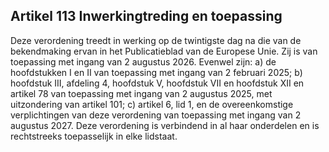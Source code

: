 ## Artikel 113 Inwerkingtreding en toepassing

Deze verordening treedt in werking op de twintigste dag na die van de bekendmaking ervan in het Publicatieblad van de Europese Unie.
Zij is van toepassing met ingang van 2 augustus 2026.
Evenwel zijn:
a) de hoofdstukken I en II van toepassing met ingang van 2 februari 2025;
b) hoofdstuk III, afdeling 4, hoofdstuk V, hoofdstuk VII en hoofdstuk XII en artikel 78 van toepassing met ingang van 2 augustus 2025, met uitzondering van artikel 101;
c) artikel 6, lid 1, en de overeenkomstige verplichtingen van deze verordening van toepassing met ingang van 2 augustus 2027.
Deze verordening is verbindend in al haar onderdelen en is rechtstreeks toepasselijk in elke lidstaat.